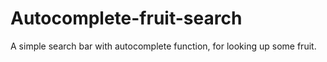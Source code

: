 # Autocomplete-fruit-search
A simple search bar with autocomplete function, for looking up some fruit. 
